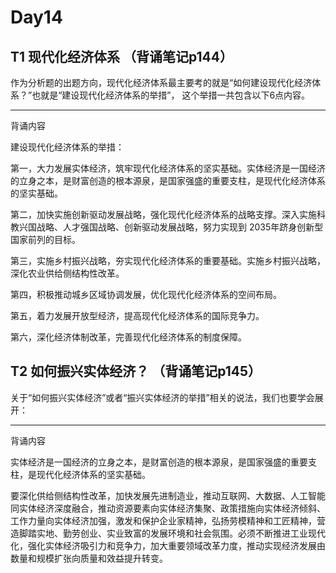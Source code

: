 # Day14
## T1 现代化经济体系 （背诵笔记p144）
作为分析题的出题方向，现代化经济体系最主要考的就是“如何建设现代化经济体系？”也就是“建设现代化经济体系的举措”，
这个举措一共包含以下6点内容。

---------------
背诵内容

建设现代化经济体系的举措：

第一，大力发展实体经济，筑牢现代化经济体系的坚实基础。实体经济是一国经济的立身之本，是财富创造的根本源泉，是国家强盛的重要支柱，是现代化经济体系的坚实基础。

第二，加快实施创新驱动发展战略，强化现代化经济体系的战略支撑。深入实施科教兴国战略、人才强国战略、创新驱动发展战略，努力实现到 2035年跻身创新型国家前列的目标。

第三，实施乡村振兴战略，夯实现代化经济体系的重要基础。实施乡村振兴战略，深化农业供给侧结构性改革。

第四，积极推动城乡区域协调发展，优化现代化经济体系的空间布局。

第五，着力发展开放型经济，提高现代化经济体系的国际竞争力。

第六，深化经济体制改革，完善现代化经济体系的制度保障。

## T2 如何振兴实体经济？ （背诵笔记p145）
关于“如何振兴实体经济”或者“振兴实体经济的举措”相关的说法，我们也要学会展开：

---
背诵内容

实体经济是一国经济的立身之本，是财富创造的根本源泉，是国家强盛的重要支柱，是现代化经济体系的坚实基础。

要深化供给侧结构性改革，加快发展先进制造业，推动互联网、大数据、人工智能同实体经济深度融合，推动资源要素向实体经济集聚、政策措施向实体经济倾斜、工作力量向实体经济加强，激发和保护企业家精神，弘扬劳模精神和工匠精神，营造脚踏实地、勤劳创业、实业致富的发展环境和社会氛围。必须不断推进工业现代化，强化实体经济吸引力和竞争力，加大重要领域改革力度，推动实现经济发展由数量和规模扩张向质量和效益提升转变。